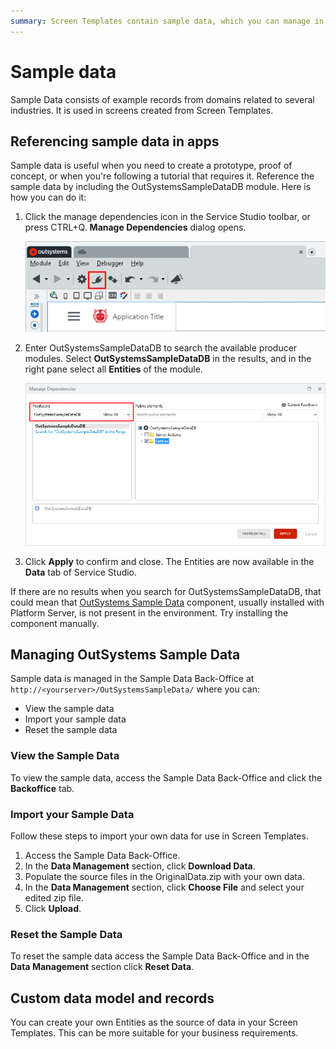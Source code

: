 ```yaml
---
summary: Screen Templates contain sample data, which you can manage in a back-office. You can view, reset and add your own data.
---
```


# Sample data

Sample Data consists of example records from domains related to several industries. It is used in screens created from Screen Templates.

## Referencing sample data in apps

Sample data is useful when you need to create a prototype, proof of concept, or when you're following a tutorial that requires it. Reference the sample data by including the OutSystemsSampleDataDB module. Here is how you can do it:

1. Click the manage dependencies icon in the Service Studio toolbar, or press CTRL+Q. **Manage Dependencies** dialog opens.

    ![Manage dependencies icon](images/manage-dependencies.png?width=400)

2. Enter OutSystemsSampleDataDB to search the available producer modules. Select **OutSystemsSampleDataDB** in the results, and in the right pane select all **Entities** of the module.

    ![Manage dependencies adding module](images/manage-dependencies-sample-data-module.png?width=400)

3. Click **Apply** to confirm and close. The Entities are now available in the **Data** tab of Service Studio.

<div class="info" markdown="1">

If there are no results when you search for OutSystemsSampleDataDB, that could mean that [OutSystems Sample Data](https://www.outsystems.com/forge/component-overview/4145/outsystems-sample-data) component, usually installed with Platform Server, is not present in the environment. Try installing the component manually.

</div>


## Managing OutSystems Sample Data

Sample data is managed in the Sample Data Back-Office at `http://<yourserver>/OutSystemsSampleData/` where you can:

* View the sample data
* Import your sample data
* Reset the sample data

### View the Sample Data

To view the sample data, access the Sample Data Back-Office and click the **Backoffice** tab.

### Import your Sample Data

Follow these steps to import your own data for use in Screen Templates.

1. Access the Sample Data Back-Office.
2. In the **Data Management** section, click **Download Data**.
3. Populate the source files in the OriginalData.zip with your own data.
4. In the **Data Management** section, click **Choose File** and select your edited zip file.
5. Click **Upload**.

### Reset the Sample Data

To reset the sample data access the Sample Data Back-Office and in the **Data Management** section click **Reset Data**.

## Custom data model and records

You can create your own Entities as the source of data in your Screen Templates. This can be more suitable for your business requirements.
